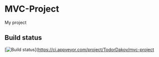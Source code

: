 # MVC-Project
My project

## Build status
[![Build status](https://ci.appveyor.com/api/projects/status/jixyimnbxqi5d6ys?svg=true)](https://ci.appveyor.com/project/TodorDakov/mvc-project
